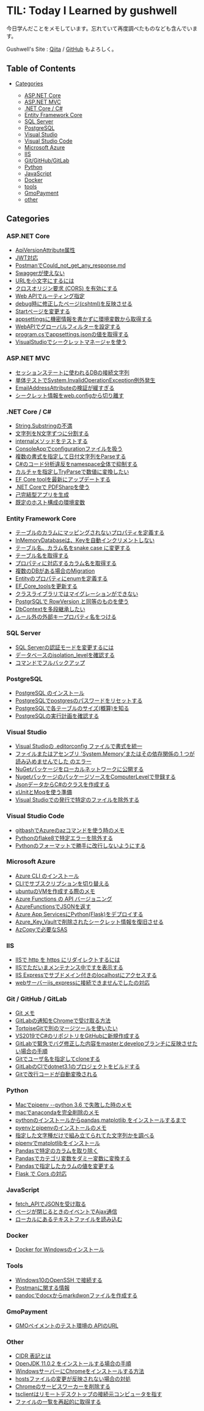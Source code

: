 # TIL: Today I Learned by gushwell

今日学んだことをメモしています。忘れていて再度調べたものなども含んでいます。

Gushwell's Site : [Qiita](https://qiita.com/gushwell) / [GitHub](https://github.com/gushwell) もよろしく。


## Table of Contents

- [Categories](#categories)
 
  - [ASP.NET Core](#asp-net-core)
  - [ASP.NET MVC](#asp-net-mvc)
  - [.NET Core / C#](#dotnet-core)
  - [Entity Framework Core](#ef-core)
  - [SQL Server](#sqlserver)
  - [PostgreSQL](#postgresql)
  - [Visual Studio](#vs)
  - [Visual Studio Code](#vscode)
  - [Microsoft Azure](#azure)
  - [IIS](#iis)
  - [Git/GitHub/GitLab](#git)
  - [Python](#python)
  - [JavaScript](#js)
  - [Docker](#docker)
  - [tools](#tools)  
  - [GmoPayment](#gmopayment)
  - [other](#other)
 
  
<a id="categories"></a>
## Categories

<a id="asp-net-core"></a>
### ASP.NET Core

- [ApiVersionAttribute属性](ASP.NETCore/ApiVersionAttribute.md)
- [JWT対応](ASP.NETCore/JWT対応.md)
- [PostmanでCould_not_get_any_response.md](ASP.NETCore/PostmanでCould_not_get_any_response.md)
- [Swaggerが使えない](ASP.NETCore/Swaggerが使えない.md)
- [URLを小文字にするには](ASP.NETCore/URLを小文字にする.md)
- [クロスオリジン要求 (CORS) を有効にする](ASP.NETCore/クロスオリジン要求を有効にする.md)
- [Web APIでルーティング指定](ASP.NETCore/WebAPIでルーティング指定.md)
- [debug時に修正したページ(cshtml)を反映させる](ASP.NETCore/debug時に修正ページを反映させる.md)
- [Startページを変更する](ASP.NETCore/Startページを変更する.md)
- [appsettingsに機密情報を書かずに環境変数から取得する](ASP.NETCore/appsettingsに機密情報を書かずに環境変数から取得する.md)
- [WebAPIでグローバルフィルターを設定する](ASP.NETCore/WebAPIでグローバルフィルターを設定する.md)
- [program.csでappsettings.jsonの値を取得する](ASP.NETCore/program.csでappsettings.jsonの値を取得する.md)
- [VisualStudioでシークレットマネージャを使う](/ASP.NETCore/VisualStudioでシークレットマネージャを使う.md)

<a id="asp-net-mvc"></a>
### ASP.NET MVC

- [セッションステートに使われるDBの接続文字列](ASP.NETMVC/セッションステートに使われるDBの接続文字列.md)
- [単体テストでSystem.InvalidOperationException例外発生](ASP.NETMVC/単体テストでSystem.InvalidOperationException.md)
- [EmailAddressAttributeの検証が緩すぎる](ASP.NETMVC/EmailAddressAttributeの検証が緩すぎる.md)
- [シークレット情報をweb.configから切り離す](ASP.NETMVC/ASP.NET_MVCでシークレット情報をweb.configから切り離す.md)

<a id="dotnet-core"></a>
### .NET Core / C#

- [String.Substringの不満](DotNetCore/Substringの不満.md)
- [文字列をN文字ずつに分割する](DotNetCore/文字列をN文字ずつに分割する.md)
- [internalメソッドをテストする](DotNetCore/internalメソッドをテストする.md)
- [ConsoleAppでconfigurationファイルを扱う](DotNetCore/ConsoleAppでconfigurationファイルを扱う.md)
- [複数の書式を指定して日付文字列をParseする](DotNetCore/複数の書式指定して日付文字列をParseする.md)
- [C#のコード分析違反をnamespace全体で抑制する](DotNetCore/コード分析違反をnamespace全体で抑制する.md)
- [カルチャを指定しTryParseで数値に変換したい](DotNetCore/カルチャを指定しTryParseしたい.md)
- [EF Core toolを最新にアップデートする](DotNetCore/ef_core_toolを最新のアップデートする.md)
- [.NET Coreで PDFSharpを使う](DotNetCore/PDFSharp.md)
- [己完結型アプリを生成](DotNetCore/自己完結型アプリを生成.md)
- [既定のホスト構成の環境変数](DotNetCore/既定のホスト構成の環境変数.md)

<a id="ef-core"></a>
### Entity Framework Core

- [テーブルのカラムにマッピングされないプロパティを定義する](EntityFrameworkCore/テーブルのカラムにマッピングされないプロパティを定義する.md)
- [InMemoryDatabaseは、Keyを自動インクリメントしない](EntityFrameworkCore/InMemoryDatabaseは、Keyを自動インクリメントしない.md)
- [テーブル名、カラム名をsnake case に変更する](EntityFrameworkCore/PostgreSQLでsnakecase.md)
- [テーブル名を取得する](EntityFrameworkCore/テーブル名を取得する.md)
- [プロパティに対応するカラム名を取得する](EntityFrameworkCore/プロパティに対応するカラム名を取得する.md)
- [複数のDBがある場合のMigration](EntityFrameworkCore/複数のDBがある場合のMigration.md)
- [Entityのプロパティにenumを定義する](EntityFrameworkCore/Entityのプロパティにenumを定義する.md)
- [EF_Core_toolsを更新する](EntityFrameworkCore/EF_Core_toolsを更新する.md)
- [クラスライブラリではマイグレーションができない](EntityFrameworkCore/クラスライブラリではマイグレーションができない.md)
- [PostgrSQLで RowVersion と同等のものを使う](EntityFrameworkCore/PostgreSQLでConcurrencyToken.md)
- [DbContextを多段継承したい](EntityFrameworkCore/DbContextを多段継承したい.md)
- [ルール外の外部キープロパティ名をつける](EntityFrameworkCore/ルール外の外部キープロパティ名をつける.md)

<a id="sqlserver"></a>
### SQL Server

- [SQL Serverの認証モードを変更するには](SQLServer/認証モードを変更する.md)
- [データベースのisolation_levelを確認する](SQLServer/isolation_levelを確認する.md)
- [コマンドでフルバックアップ](SQLServer/コマンドでフルバックアップ.md)

<a id="postgresql"></a>
### PostgreSQL

- [PostgreSQL のインストール](PostgreSql/PostgreSQLインストール.md)
- [PostgreSQLでpostgresのパスワードをリセットする](PostgreSql/PostgreSQLでpostgresのパスワードをリセットする.md)
- [PostgreSQLで各テーブルのサイズ(概算)を知る](PostgreSql/PostgreSQLで各テーブルのサイズを知る.md)
- [PostgreSQLの実行計画を確認する](PostgreSql/explain.md)


<a id="vs"></a>
### Visual Studio

- [Visual Studioの .editorconfig ファイルで書式を統一](VisualStudio/editorconfigファイルで書式を統一.md) 
- [ファイルまたはアセンブリ 'System.Memory'またはその依存関係の 1 つが読み込めませんでした のエラー](VisualStudio/System.Memoryまたはその依存関係の1つが読み込めませんでした.md)
- [NuGetパッケージをローカルネットワークに公開する](VisualStudio/NuGetパッケージをローカルネットワークに公開する.md)
- [NugetパッケージのパッケージソースをComputerLevelで登録する](VisualStudio/NugetパッケージのパッケージソースをComputerLevelで登録する.md)
- [JsonデータからC#のクラスを作成する](VisualStudio/Jsonデータからクラスを作成する.md)
- [xUnitとMoqを使う準備](VisualStudio/xUnitとMoqを使う準備.md)
- [Visual Studioでの発行で特定のファイルを除外する](VisualStudio/発行時に特定のファイルを除外する.md)

<a id="vscode"></a>
### Visual Studio Code

- [gitbashでAzureのazコマンドを使う時のメモ](VSCode/gitbashでazコマンド.md)
- [Pythonのflake8で特定エラーを除外する](VSCode/Pythonのflake8で特定エラーを除外する.md)
- [Pythonのフォーマットで勝手に改行しないようにする](VSCode/Pythonのフォーマットで勝手に改行しないようにする.md)

<a id="azure"></a>
### Microsoft Azure

- [Azure CLI のインストール](Azure/Azure_CLIのインストール.md)
- [CLIでサブスクリプションを切り替える](Azure/CLIでサブスクリプションを切り替える.md)
- [ubuntuのVMを作成する際のメモ](Azure/ubuntuのVMを作成する際のメモ.md)
- [Azure Functions の API バージョニング](Azure/Azure_FunctionsのAPIバージョニング.md)
- [AzureFunctionsでJSONを返す](Azure/AzureFunctionsでJSONを返す.md)
- [Azure App ServicesにPython(Flask)をデプロイする](Azure/Azure_AppServicesにPython_Flaskをデプロイする.md)
- [Azure_Key_Vaultで削除されたシークレット情報を復旧させる](Azure/Azure_Key_Vaultで削除されたシークレット情報を復旧させる.md)
- [AzCopyで必要なSAS](Azure/AzCopyで必要なSAS.md)

<a id="iis"></a>
### IIS

- [IISで http を https にリダイレクトするには](IIS/httpsにリダイレクトする.md)
- [IISでただいまメンテナンス中ですを表示する](IIS/ただいまメンテナンス中ですを表示する.md)
- [IIS Expressでサブドメイン付きのlocalhostにアクセスする](IIS/IIS_Expressでサブドメイン付きのlocalhostにアクセスする.md)
- [webサーバーiis_expressに接続できませんでしたの対応](IIS/webサーバーiis_expressに接続できませんでしたの対応.md)


<a id="git"></a>
### Git / GitHub / GitLab

- [Git メモ](git/gitメモ.md)
- [GitLabの通知をChromeで受け取る方法](git/GitLabの通知をChromeで受け取る方法.md)
- [TortoiseGitで別のマージツールを使いたい](git/TortoiseGitで別のマージツールを使いたい.md)
- [VS2019でC#のリポジトリをGitHubに新規作成する](git/VS2019でリポジトリをGitHubに新規作成する.md)
- [GitLabで緊急でバグ修正した内容をmasterとdevelopブランチに反映させたい場合の手順](git/緊急でバグ修正した内容をmasterとdevelopブランチに反映させたい.md)
- [Gitでユーザ名を指定してcloneする](git/Gitでユーザ名を指定してcloneする.md)
- [GitLabのCIでdotnet3.1のプロジェクトをビルドする](git/GitLabのCIでdotnet3.1を使う.md)
- [Gitで改行コードが自動変換される](git/改行コードが自動変換される.md)

<a id="python"></a>
### Python

- [Macでpipenv --python 3.6 で失敗した時のメモ](python/Macでpipenv_python_3.6で失敗した時のメモ.md)
- [macでanacondaを完全削除のメモ](python/macでanacondaを完全削除のメモ.md)
- [pythonのインストールからpandas,matplotlib をインストールするまで](python/python_pandas_matplotlibをインストールするまで.md)
- [pyenvとpipenvのインストールのメモ](python/pyenvとpipenvのインストールのメモ.md)
- [指定した文字種だけで組み立てられてた文字列かを調べる](python/指定した文字種だけで組み立てられてた文字列かを調べる.md)
- [pipenvでmatplotlibをインストール](python/pipenvでmatplotlibをインストール.md)
- [Pandasで特定のカラムを取り除く](python/Pandasで特定のカラムを取り除く.md)
- [Pandasでカテゴリ変数をダミー変数に変換する](python/Pandasでカテゴリ変数をダミー変数に変換する.md)
- [Pandasで指定したカラムの値を変更する](python/Pandasで指定したカラムの値を変更する.md)
- [Flask で Cors の対応](python/FlaskでCorsの対応.md)

<a id="js"></a>
### JavaScript

- [fetch_APIでJSONを受け取る](JavaScript/fetch_APIでJSONを受け取る.md)
- [ページが閉じるときのイベントでAjax通信](JavaScript/ページが閉じるときのイベントでAjax通信.md)
- [ローカルにあるテキストファイルを読み込む](JavaScript/ローカルにあるテキストファイルを読み込む.md)

<a id="docker"></a>
### Docker

- [Docker for Windowsのインストール](Docker/Docker_for_Windowsのインストール.md)


<a id="tools"></a>
### Tools

- [Windows10のOpenSSH で接続する](tools/Windows10のOpenSSHを使う.md)
- [Postmanに関する情報](tools/postman.md)
- [pandocでdocxからmarkdwonファイルを作成する](tools/pandocでdocxからmarkdwonファイルを作成する.md)


<a id="gmopayment"></a>
### GmoPayment

- [GMOペイメントのテスト環境の APIのURL](GmoPayment/テスト環境.md)


<a id="other"></a>
### Other

- [CIDR 表記とは](other/CIDR.md)
- [OpenJDK 11.0.2 をインストールする場合の手順](other/OpenJDK11のインストール.md)
- [WindowsサーバーにChromeをインストールする方法](other/WindowsServerにChromeをインストール.md)
- [hostsファイルの変更が反映されない場合の対処](other/hostsファイルの変更が反映されない場合の対処.md)
- [Chromeのサービスワーカーを削除する](other/Chromeのサービスワーカーを削除する.md)
- [tsclientはリモートデスクトップの接続元コンピュータを指す](other/tsclientはリモートデスクトップの接続元コンピュータを指す.md)
- [ファイルの一覧を再起的に取得する](other/ファイルの一覧を再起的に取得する.md)
